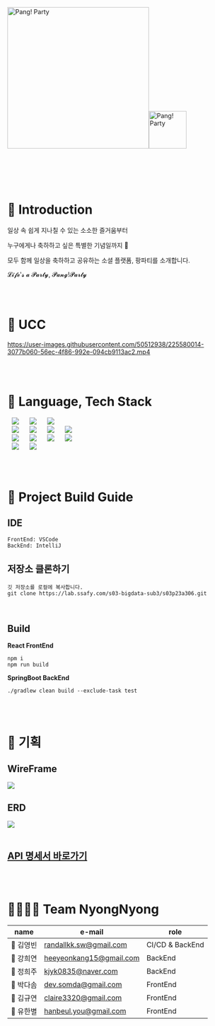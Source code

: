 <img title="" src="https://cdn.discordapp.com/attachments/1072902318388953169/1075965810859847690/e138f2421738f026.png" alt="Pang! Party" height="320"><img title="" src="https://cdn.discordapp.com/attachments/1072902318388953169/1075937802480521326/Group_153.png" alt="Pang! Party" height="85">

</br>  
</br>  
</br>  
</br>  

  

# **🎉 Introduction**

일상 속 쉽게 지나칠 수 있는 소소한 즐거움부터

누구에게나 축하하고 싶은 특별한 기념일까지 🎉

모두 함께 일상을 축하하고 공유하는 소셜 플랫폼, 팡파티를 소개합니다.

𝓛𝓲𝓯𝓮'𝓼 𝓪 𝓟𝓪𝓻𝓽𝔂, 𝓟𝓪𝓷𝓰!𝓟𝓪𝓻𝓽𝔂

</br>
</br>


# **🎉 UCC**
https://user-images.githubusercontent.com/50512938/225580014-3077b060-56ec-4f86-992e-094cb9113ac2.mp4

</br>
</br>

# **🎊 Language, Tech Stack**
<img src="https://img.shields.io/badge/React-61DAFB?style=for-the-badge&logo=React&logoColor=white" style="height : auto; margin-left : 10px; margin-right : 10px;"/> <img src="https://img.shields.io/badge/Java-007396?style=for-the-badge&logo=Java&logoColor=#007396" style="height : auto; margin-left : 10px; margin-right : 10px;"/> <img src="https://img.shields.io/badge/Spring Boot-6DB33F?style=for-the-badge&logo=Spring Boot&logoColor=white" style="height : auto; margin-left : 10px; margin-right : 10px;"/> <br> <img src="https://img.shields.io/badge/Spring Security-6DB33F?style=for-the-badge&logo=Spring Security&logoColor=white" style="height : auto; margin-left : 10px; margin-right : 10px;"/> <img src="https://img.shields.io/badge/Amazon S3-569A31?style=for-the-badge&logo=Amazon S3&logoColor=white" style="height : auto; margin-left : 10px; margin-right : 10px;"/> <img src="https://img.shields.io/badge/JSON Web Tokens-000000?style=for-the-badge&logo=JSON Web Tokens&logoColor=white" style="height : auto; margin-left : 10px; margin-right : 10px;"/> <img src="https://img.shields.io/badge/Redis-D82C20?style=for-the-badge&logo=redis&logoColor=white" style="height : auto; margin-left : 10px; margin-right : 10px;"/><br>
<img src="https://img.shields.io/badge/Gradle-02303A?style=for-the-badge&logo=Gradle&logoColor=white" style="height : auto; margin-left : 10px; margin-right : 10px;"/> <img src="https://img.shields.io/badge/Nginx-009639?style=for-the-badge&logo=NGINX&logoColor=white" style="height : auto; margin-left : 10px; margin-right : 10px;"/> <img src="https://img.shields.io/badge/Docker-2496ED?style=for-the-badge&logo=Docker&logoColor=white" style="height : auto; margin-left : 10px; margin-right : 10px;"/> <img src="https://img.shields.io/badge/Jenkins-D24939?style=for-the-badge&logo=Jenkins&logoColor=white" style="height : auto; margin-left : 10px; margin-right : 10px;"/> <br>
<img src="https://img.shields.io/badge/Jira-0052CC?style=for-the-badge&logo=Jira&logoColor=white" style="height : auto; margin-left : 10px; margin-right : 10px;"/> <img src="https://img.shields.io/badge/GitLab-FCA121?style=for-the-badge&logo=GitLab&logoColor=white" style="height : auto; margin-left : 10px; margin-right : 10px;"/> <br/>


</br>
</br>

# **🎁 Project Build Guide**

## **IDE**

```
FrontEnd: VSCode
BackEnd: IntelliJ
```

## **저장소 클론하기**

```
깃 저장소를 로컬에 복사합니다.
git clone https://lab.ssafy.com/s03-bigdata-sub3/s03p23a306.git
```
</br>

## **Build**

**React FrontEnd**
```
npm i
npm run build
```
**SpringBoot BackEnd**
```
./gradlew clean build --exclude-task test
```
</br>
</br>

# **🎉 기획**

## **WireFrame**
<img src="https://cdn.discordapp.com/attachments/1072902318388953169/1075955212096913428/230125_mvp_flowchart_.drawio_1.png">

## **ERD**
<img src="https://cdn.discordapp.com/attachments/1072902318388953169/1075952833884598362/230125_ERD_Final_cut.png">
</br>
</br>

## [**API 명세서 바로가기**](https://www.notion.so/randallkk/API-74915461bf5949c2bf931c364c488274?pvs=4)

</br>
</br>


# **👨‍👩‍👦‍👦 Team NyongNyong**

| name       | e-mail                                                    | role            |
| ---------- | --------------------------------------------------------- | --------------- |
| 👑 김영빈 | [randallkk.sw@gmail.com](mailto:randallkk.sw@gmail.com)   | CI/CD & BackEnd |
| 🎁 강희연      | [heeyeonkang15@gmail.com](mailto:heeyeonkang15@gmail.com) | BackEnd         |
| 🎈 정희주      | [kjyk0835@naver.com](mailto:kjyk0835@naver.com)           | BackEnd         |
| 🎁 박다솜      | [dev.somda@gmail.com](mailto:dev.somda@gmail.com)         | FrontEnd        |
| 🎈 김규연      | [claire3320@gmail.com](mailto:claire3320@gmail.com)       | FrontEnd        |
| 🎁 유한별      | [hanbeul.you@gmail.com](mailto:hanbeul.you@gmail.com)     | FrontEnd        |

